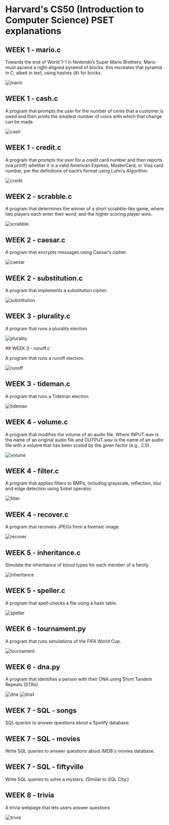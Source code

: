 # Harvard's CS50 (Introduction to Computer Science) PSET explanations


## WEEK 1 - mario.c

Towards the end of World 1-1 in Nintendo’s Super Mario Brothers, Mario must ascend a right-aligned pyramid of blocks. this recreates that pyramid in C, albeit in text, using hashes (#) for bricks.

![mario](https://user-images.githubusercontent.com/100543895/158593257-8208ff79-fd5a-4cb8-bc2b-2cee31e0457c.png)

## WEEK 1 - cash.c

A program that prompts the user for the number of cents that a customer is owed and then prints the smallest number of coins with which that change can be made.

![cash](https://user-images.githubusercontent.com/100543895/158594886-5f64fecf-6cb7-4ee7-aac5-5c4280aa3bc2.png)

## WEEK 1 - credit.c

A program that prompts the user for a credit card number and then reports (via printf) whether it is a valid American Express, MasterCard, or Visa card number, per the definitions of each’s format using Luhn's Algorithm.

![credit](https://user-images.githubusercontent.com/100543895/158594169-5b4b670a-2d41-40d3-8e27-f5dec8470e97.png)

## WEEK 2 - scrabble.c 

A program that determines the winner of a short scrabble-like game, where two players each enter their word, and the higher scoring player wins.

![scrabble](https://user-images.githubusercontent.com/100543895/158594602-8e03c61c-5ecb-4315-b36d-1dbaaced6da2.png)

## WEEK 2 - caesar.c

A program that encrypts messages using Caesar’s cipher.

![caesar](https://user-images.githubusercontent.com/100543895/158595151-46a36593-b377-4d7e-9842-938d27967c72.png)

## WEEK 2 - substitution.c

A program that implements a substitution cipher.

![substitution](https://user-images.githubusercontent.com/100543895/158595338-900da9a4-ffa5-41a7-b165-7daf9f4be1f2.png)

## WEEK 3 - plurality.c

A program that runs a plurality election

![plurality](https://user-images.githubusercontent.com/100543895/158595659-1628c704-61ea-479d-98e2-736017ef2e97.png)

## WEEK 3 - runoff.c

A program that runs a runoff election.

![runoff](https://user-images.githubusercontent.com/100543895/158595892-f888e378-1e82-4393-a451-633b616a3a08.png)

## WEEK 3 - tideman.c 

A program that runs a Tideman election

![tideman](https://user-images.githubusercontent.com/100543895/158595911-f4e4b03f-3404-4019-9419-9fec3009d4a7.png)

## WEEK 4 - volume.c

A program that modifies the volume of an audio file. Where INPUT.wav is the name of an original audio file and OUTPUT.wav is the name of an audio file with a volume that has been scaled by the given factor (e.g., 2.0).

![volume](https://user-images.githubusercontent.com/100543895/158596400-20ad227b-ce24-4032-9942-39f1076576c2.png)

## WEEK 4 - filter.c

A program that applies filters to BMPs, including grayscale, reflection, blur and edge detection using Sobel operator.

![filter](https://user-images.githubusercontent.com/100543895/158596758-1578e299-22f5-416c-a2f1-8f66d0121b4e.png)

## WEEK 4 - recover.c

A program that recovers JPEGs from a forensic image.

![recover](https://user-images.githubusercontent.com/100543895/158596966-8956523e-b71e-4fa6-aeb6-1b217478c59f.png)

## WEEK 5 - inheritance.c

Simulate the inheritance of blood types for each member of a family.

![inheritance](https://user-images.githubusercontent.com/100543895/158597338-d654c14c-b710-49e0-ad98-9740f7e5aaf9.png)

## WEEK 5 - speller.c

A program that spell-checks a file using a hash table.

![speller](https://user-images.githubusercontent.com/100543895/158597518-26ff2b92-4bb4-4878-ab0d-f9df2ebc5f2c.png)

## WEEK 6 - tournament.py

A program that runs simulations of the FIFA World Cup.

![tournament](https://user-images.githubusercontent.com/100543895/158597862-ad4a57c2-9813-4995-903e-bde628727862.png)


## WEEK 6 - dna.py
A program that identifies a person with their DNA using Short Tandem Repeats (STRs).

![dna](https://user-images.githubusercontent.com/100543895/158598094-a7a1c2ad-2b16-4727-8913-f26390c4967f.png)
![dna1](https://user-images.githubusercontent.com/100543895/158598119-b24b694c-e3f1-4dd7-a3a9-2429438f9e47.png)

## WEEK 7 - SQL - songs

SQL queries to answer questions about a Spotify database.

## WEEK 7 - SQL - movies

Write SQL queries to answer questions about IMDB's movies database.

## WEEK 7 - SQL - fiftyville

Write SQL queries to solve a mystery. (Similar to SQL City.)

## WEEK 8 - trivia

A trivia webpage that lets users answer questions

![trivia](https://user-images.githubusercontent.com/100543895/158599433-2f9d6ea8-4171-4401-af88-c9f8eaf4a81d.png)
